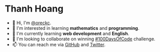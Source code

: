 # Thanh Hoang

- 👋 Hi, I'm [@oreckc][GitHub].
- 👀 I'm interested in learning **mathematics** and **programming**.
- 🌱 I'm currently learning **web development** and **English**.
- 💞️ I'm looking to collaborate on winning [#100DaysOfCode] challenge.
- 📫 You can reach me via [GitHub] and [Twitter].

[GitHub]: https://github.com/oreckc
[Twitter]: https://twitter.com/oreckc
[#100DaysOfCode]: https://twitter.com/oreckc/status/1430529217217789956
